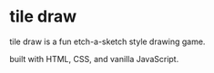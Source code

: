 # tile draw

tile draw is a fun etch-a-sketch style drawing game.

built with HTML, CSS, and vanilla JavaScript.